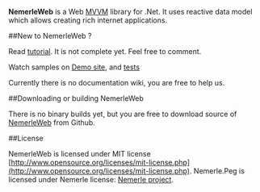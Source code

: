 **NemerleWeb** is a Web [MVVM](http://en.wikipedia.org/wiki/Model_View_ViewModel) library for .Net.
It uses reactive data model which allows creating rich internet applications.

##New to NemerleWeb ?

Read [tutorial](https://docs.google.com/document/d/1-6O562WH7XCpILAP_4j0RGpB7VV4nV01ZK2brQiWf_Q/edit).
It is not complete yet. Feel free to comment.

Watch samples on [Demo site](http:/nemerlewebsamples.apphb.com/), and [tests](http://nemerlewebtests.apphb.com/)

Currently there is no documentation wiki, you are free to help us.

##Downloading or building NemerleWeb

There is no binary builds yet, but you are free to download source of [NemerleWeb](https://github.com/NemerleWeb/NemerleWeb) from Github.

##License

NemerleWeb is licensed under MIT license [http://www.opensource.org/licenses/mit-license.php](http://www.opensource.org/licenses/mit-license.php).
Nemerle.Peg is licensed under Nemerle license: [Nemerle project](http://github.com/rsdn/nemerle).
